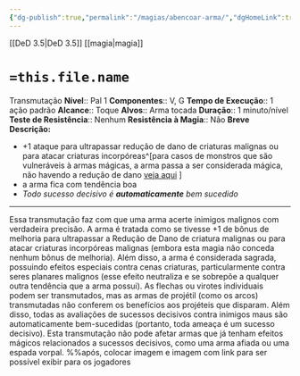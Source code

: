 ```yaml
---
{"dg-publish":true,"permalink":"/magias/abencoar-arma/","dgHomeLink":true,"dgPassFrontmatter":false}
---
```


[[DeD 3.5|DeD 3.5]] [[magia|magia]]

# `=this.file.name`

Transmutação
**Nível**:: Pal 1
**Componentes**:: V, G
**Tempo de Execução**:: 1 ação padrão
**Alcance**:: Toque
**Alvos**:: Arma tocada
**Duração**:: 1 minuto/nível
**Teste de Resistência**:: Nenhum
**Resistência à Magia**:: Não
**Breve Descrição:**  
- +1 ataque para ultrapassar redução de dano de criaturas malignas ou para atacar criaturas incorpóreas^[para casos de monstros que são vulneráveis à armas mágicas, a arma passa a ser considerada mágica, não havendo a redução de dano [veja aqui](https://www.d20srd.org/srd/specialAbilities.htm#damageReduction) ]
- a arma fica com tendência boa
- *Todo sucesso decisivo é **automaticamente** bem sucedido*

---

Essa transmutação faz com que uma arma acerte inimigos malignos com verdadeira precisão. A arma é tratada como se tivesse +1 de bônus de melhoria para ultrapassar a Redução de Dano de criatura malignas ou para atacar criaturas incorpóreas malignas (embora esta magia não conceda nenhum bônus de melhoria).
Além disso, a arma é considerada sagrada, possuindo
efeitos especiais contra cenas criaturas, particularmente contra seres planares malignos (esse efeito neutraliza e se sobrepõe a qualquer outra tendência que a arma possui). As flechas ou virotes individuais podem ser transmutados, mas as armas de projétil (como os arcos)
transmutadas não conferem os benefícios aos projéteis que disparam.
Além disso, todas as avaliações de sucessos decisivos contra inimigos maus são automaticamente bem-sucedidas (portanto, toda ameaça é um sucesso decisivo).
Esta transmutação não pode afetar armas que já tenham efeitos mágicos relacionados a sucessos decisivos, como uma arma afiada ou uma espada vorpal.
%%após, colocar imagem e imagem com link para ser possível exibir para os jogadores